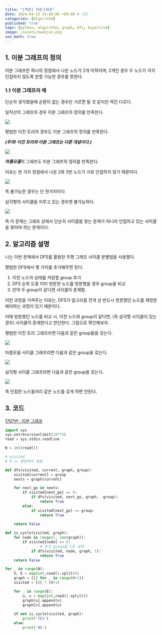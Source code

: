 ```yaml
---
title: "[백준] 이분그래프"
date: 2024-04-15 19:56:00 +09:00 # 시간
categories: [Algorithm]
published: true
tags: [python, algorithm, graph, dfs, bipartite]
image: /assets/baekjun.png
use_math: true
---
```

## 1. 이분 그래프의 정의

이분 그래프란 하나의 정점에서 나온 노드가 2개 이하이며, 2개인 경우 두 노드가 각각 인접하지 않도록 분할 가능한 경우를 뜻한다.

### 1.1 이분 그래프의 예

단순히 생각했을때 순환이 없는 경우만 거르면 될 것 같지만 약간 다르다.

일직선의 그래프의 경우 이분 그래프의 정의를 만족한다.

![](/assets/bipart1.jpeg)

평범한 이진 트리의 경우도 이분 그래프의 정의를 만족한다.

***(주의! 이진 트리와 이분 그래프는 다른 개념이다.)***

![](/assets/bipart2.jpeg)

***마름모꼴***의 그래프도 이분 그래프의 정의를 만족한다.

이유는 한 가지 정점에서 나온 2와 3번 노드가 서로 인접하지 않기 때문이다.

![](/assets/bipart3.jpeg)

즉 불가능한 경우는 단 한가지이다.

삼각형의 사이클을 이루고 있는 경우엔 불가능하다.

![](/assets/bipart4.jpeg)

즉 이 문제는 그래프 상에서 단순히 사이클을 찾는 문제가 아니라 인접하고 있는 사이클을 찾아야 하는 문제이다.

## 2. 알고리즘 설명

나는 이번 문제에서 DFS를 활용한 무향 그래프 사이클 분별법을 사용했다.

평범한 DFS에서 몇 가지를 추가해주면 된다.

1. 이전 노드의 상태를 저장할 group 추가
2. DFS 순회 도중 이미 방문한 노드를 방문했을 경우 group을 비교
3. 만약 두 group이 같다면 사이클이 존재함.

이런 과정을 거쳐주는 이유는, DFS가 알고리즘 전개 상 반드시 방문했던 노드를 재방문 해야하는 과정이 있기 때문이다.

이때 방문했던 노드를 비교 시, 이전 노드와 group이 같다면, (즉 삼각형 사이클이 있는 경우) 사이클이 존재한다고 판단한다. 그림으로 확인해보자.

평범한 이진 트리 그래프라면 다음과 같은 group들을 갖는다.

![](/assets/bipart5.jpeg)

마름모꼴 사이클 그래프라면 다음과 같은 group을 갖는다.

![](/assets/bipart6.jpeg)

삼각형 사이클 그래프라면 다음과 같은 group을 갖는다.

![](/assets/bipart7.jpeg)

즉 인접한 노드들끼리 같은 노드를 갖게 하면 안된다.

## 3. 코드

[1707번 : 이분 그래프](https://www.acmicpc.net/problem/1707)

```python
import sys
sys.setrecursionlimit(10**5)
read = sys.stdin.readline

N = int(read())

# visited
# 0 == 방문하지 않음

def dfs(visited, current, graph, group):
    visited[current] = group
    nexts = graph[current]

    for next_go in nexts:
        if visited[next_go] == 0:
            if dfs(visited, next_go, graph, -group):
                return True
        else:
            if visited[next_go] == group:
                return True
            
    return False

def is_cycle(visited, graph):
    for node in range(1, len(graph)):
        if visited[node] == 0:
		        # 초기 group을 1로 설정
            if dfs(visited, node, graph, 1):
                return True
    return False

for _ in range(N):
    V, E = map(int,read().split())
    graph = [[] for _ in range(V+1)]
    visited = [0] * (V+1)

    for _ in range(E):
        u, v = map(int,read().split())
        graph[u].append(v)
        graph[v].append(u)
    
    if not is_cycle(visited, graph):
        print('YES')
    else:
        print('NO')

```